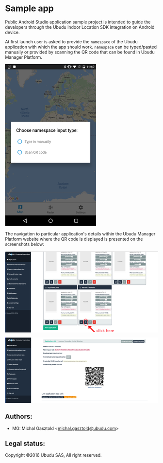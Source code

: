 # Sample app

Public Android Studio application sample project is intended to guide the developers through the Ubudu Indoor Location SDK integration on Android device.

At first launch user is asked to provide the `namespace` of the Ubudu application with which the app should work. `namespace` can be typed/pasted manually or provided by scanning the QR code that can be found in Ubudu Manager Platform. 

<img src="app_first_view.png" style="width: 300px;"/>

The navigation to particular application's details within the Ubudu Manager Platform website where the QR code is displayed is presented on the screenshots below:

![](ubudu_apps.png)

![](ubudu_app_details.png)



## Authors:

-   MG: Michal Gasztold \<<michal.gasztold@ubudu.com>\>

## Legal status:

Copyright ©2016 Ubudu SAS, All right reserved.
